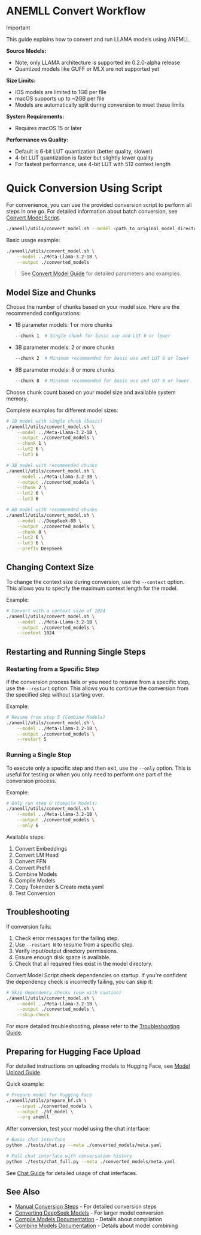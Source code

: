 # ANEMLL Convert Workflow

> [!Important]
> This guide explains how to convert and run LLAMA models using ANEMLL.
>
> **Source Models:**
> - Note, only LLAMA architecture is supported im 0.2.0-alpha release
> - Quantized models like GUFF or MLX are not supported yet
> 
> **Size Limits:**
> - iOS models are limited to 1GB per file
> - macOS supports up to ~2GB per file
> - Models are automatically split during conversion to meet these limits
> 
> **System Requirements:**
> - Requires macOS 15 or later
> 
> **Performance vs Quality:**
> - Default is 6-bit LUT quantization (better quality, slower)
> - 4-bit LUT quantization is faster but slightly lower quality
> - For fastest performance, use 4-bit LUT with 512 context length

# Quick Conversion Using Script

For convenience, you can use the provided conversion script to perform all steps in one go. For detailed information about batch conversion, see [Convert Model Script](convert_model.md).

```bash
./anemll/utils/convert_model.sh --model <path_to_original_model_directory> --output <output_directory> [options]
```

Basic usage example:
```bash
./anemll/utils/convert_model.sh \
    --model ../Meta-Llama-3.2-1B \
    --output ./converted_models
```

> See [Convert Model Guide](convert_model.md) for detailed parameters and examples.

## Model Size and Chunks

Choose the number of chunks based on your model size. Here are the recommended configurations:

- 1B parameter models: 1 or more chunks
  ```bash
  --chunk 1  # Single chunk for basic use and LUT 6 or lower
  ```
- 3B parameter models: 2 or more chunks
  ```bash
  --chunk 2  # Minimum recommended for basic use and LUT 6 or lower
  ```
- 8B parameter models: 8 or more chunks
  ```bash
  --chunk 8  # Minimum recommended for basic use and LUT 6 or lower
  ```

Choose chunk count based on your model size and available system memory.

Complete examples for different model sizes:
```bash
# 1B model with single chunk (basic)
./anemll/utils/convert_model.sh \
    --model ../Meta-Llama-3.2-1B \
    --output ./converted_models \
    --chunk 1 \
    --lut2 6 \
    --lut3 6

# 3B model with recommended chunks
./anemll/utils/convert_model.sh \
    --model ../Meta-Llama-3.2-3B \
    --output ./converted_models \
    --chunk 2 \
    --lut2 6 \
    --lut3 6

# 8B model with recommended chunks
./anemll/utils/convert_model.sh \
    --model ../DeepSeek-8B \
    --output ./converted_models \
    --chunk 8 \
    --lut2 6 \
    --lut3 6 \
    --prefix DeepSeek
```


## Changing Context Size

To change the context size during conversion, use the `--context` option. This allows you to specify the maximum context length for the model.

Example:
```bash
# Convert with a context size of 1024
./anemll/utils/convert_model.sh \
    --model ../Meta-Llama-3.2-1B \
    --output ./converted_models \
    --context 1024
```

## Restarting and Running Single Steps

### Restarting from a Specific Step
If the conversion process fails or you need to resume from a specific step, use the `--restart` option. This allows you to continue the conversion from the specified step without starting over.

Example:
```bash
# Resume from step 5 (Combine Models)
./anemll/utils/convert_model.sh \
    --model ../Meta-Llama-3.2-1B \
    --output ./converted_models \
    --restart 5
```

### Running a Single Step
To execute only a specific step and then exit, use the `--only` option. This is useful for testing or when you only need to perform one part of the conversion process.

Example:
```bash
# Only run step 6 (Compile Models)
./anemll/utils/convert_model.sh \
    --model ../Meta-Llama-3.2-1B \
    --output ./converted_models \
    --only 6
```

Available steps:
1. Convert Embeddings
2. Convert LM Head
3. Convert FFN
4. Convert Prefill
5. Combine Models
6. Compile Models
7. Copy Tokenizer & Create meta.yaml
8. Test Conversion

## Troubleshooting

If conversion fails:

1. Check error messages for the failing step.
2. Use `--restart N` to resume from a specific step.
3. Verify input/output directory permissions.
4. Ensure enough disk space is available.
5. Check that all required files exist in the model directory.

Convert Model Script check dependencies on startup. If you're confident the dependency check is incorrectly failing, you can skip it:
```bash
# Skip dependency checks (use with caution)
./anemll/utils/convert_model.sh \
    --model ../Meta-Llama-3.2-1B \
    --output ./converted_models \
    --skip-check
```

For more detailed troubleshooting, please refer to the [Troubleshooting Guide](./troubleshooting.md).

## Preparing for Hugging Face Upload

For detailed instructions on uploading models to Hugging Face, see [Model Upload Guide](./upload_model.md).

Quick example:
```bash
# Prepare model for Hugging Face
./anemll/utils/prepare_hf.sh \
    --input ./converted_models \
    --output ./hf_model \
    --org anemll
```


After conversion, test your model using the chat interface:
```bash
# Basic chat interface
python ./tests/chat.py --meta ./converted_models/meta.yaml

# Full chat interface with conversation history
python ./tests/chat_full.py --meta ./converted_models/meta.yaml
```

See [Chat Guide](./chat.md) for detailed usage of chat interfaces.

## See Also
- [Manual Conversion Steps](manual_conversion.md) - For detailed conversion steps
- [Converting DeepSeek Models](ConvertingDeepSeek.md) - For larger model conversion
- [Compile Models Documentation](compile_models.md) - Details about compilation
- [Combine Models Documentation](combine_models.md) - Details about model combining

    

